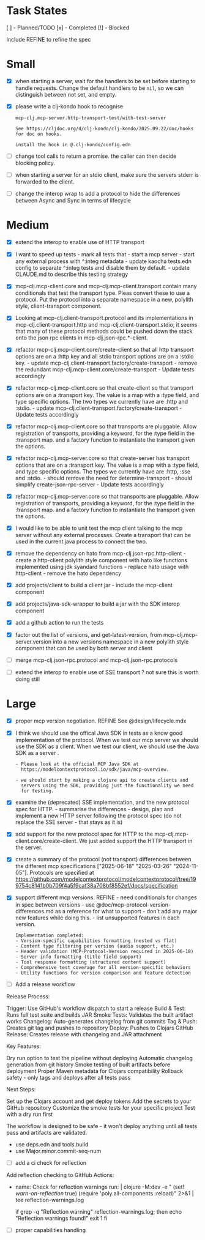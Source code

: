# Task States

[ ] - Planned/TODO
[x] - Completed
[!] - Blocked

Include REFINE to refine the spec

# Small

- [x] when starting a server, wait for the handlers to be set before
      starting to handle requests.  Change the default handlers to be
     `nil`, so we can distinguish between not set, and empty.

- [x] please write a clj-kondo hook to recognise

	  mcp-clj.mcp-server.http-transport-test/with-test-server

      See https://cljdoc.org/d/clj-kondo/clj-kondo/2025.09.22/doc/hooks
      for doc on hooks.

	  install the hook in @.clj-kondo/config.edn

- [ ] change tool calls to return a promise.  the caller can
      then decide blocking policy.

- [ ] when starting a server for an stdio client, make sure the servers stderr
      is forwarded to the client.

- [ ] change the interop wrap to add a protocol to hide the differences
      between Async and Sync in terms of lifecycle

# Medium

- [x] extend the interop to enable use of HTTP transport

- [x] I want to speed up tests
       - mark all tests that
           - start a mcp server
		   - start any external process
         with ^:integ metadata
	   - update kaocha tests.edn config to separate ^:integ tests and
         disable them by default.
       - update CLAUDE.md to describe this testing strategy

- [x] mcp-clj.mcp-client.core and mcp-clj.mcp-client.transport contain
      many conditionals that test the transport type. Pleas convert
      these to use a protocol. Put the protocol into a separate
      namespace in a new, polylith style, client-transport component.

- [x] Looking at mcp-clj.client-transport.protocol and its
      implementations in mcp-clj.client-transport.http and
      mcp-clj.client-transport.stdio, it seems that many of these
      protocol methods could be pushed down the stack onto the json rpc
      clients in mcp-clj.json-rpc.*-client.

- [x] refactor mcp-clj.mcp-client.core/create-client so that all http
      transport options are on a :http key and all stdio transport
      options are on a :stdio key.
	  - update mcp-clj.client-transport.factory/create-transport
	  - remove the redundant mcp-clj.mcp-client.core/create-transport
	  - Update tests accordingly

- [x] refactor mcp-clj.mcp-client.core so that create-client so that
      transport options are on a :transport key.  The value is a map
      with a :type field, and type specific options. The two types we
      currently have are :http and :stdio.
	  - update mcp-clj.client-transport.factory/create-transport
	  - Update tests accordingly

- [x] refactor mcp-clj.mcp-client.core so that transports are pluggable.
      Allow registration of transports, providing a keyword, for the
      :type field in the :transport map. and a factory function to
      instantiate the transport given the options.

- [x] refactor mcp-clj.mcp-server.core so that create-server has
      transport options that are on a :transport key.  The value is a map
      with a :type field, and type specific options. The types we
      currently have are :http, :sse and :stdio.
	  - should remove the need for determine-transport
	  - should simplify create-json-rpc-server
	  - Update tests accordingly

- [x] refactor mcp-clj.mcp-server.core so that transports are pluggable.
      Allow registration of transports, providing a keyword, for the
      :type field in the :transport map. and a factory function to
      instantiate the transport given the options.

- [x] I would like to be able to unit test the mcp client talking to
      the mcp server without any external processes.  Create a transport
	  that can be used in the current java process to connect the two.

- [x] remove the dependency on hato from mcp-clj.json-rpc.http-client
       - create a http-client polylith style component with hato like
         functions implemented using jdk syandard functions
	   - replace hato usage with http-client
	   - remove the hato dependency

- [x] add projects/client to build a client jar
        - include the mcp-client component

- [x] add projects/java-sdk-wrapper to build a jar with the SDK interop
      component

- [x] add a github action to run the tests

- [x] factor out the list of versions, and get-latest-version, from
      mcp-clj.mcp-server.version into a new versions namespace in a new
      polylith style component that can be used by both server and
      client

- [ ] merge mcp-clj.json-rpc.protocol and mcp-clj.json-rpc.protocols

- [ ] extend the interop to enable use of SSE transport ? not sure this
      is worth doing still

# Large

- [x] proper mcp version negotiation. REFINE
      See @design/lifecycle.mdx

- [X] I think we should use the offical Java SDK in tests as a know good
      implementation of the protocol.  When we test our mcp server we should
	  use the SDK as a client.  When we test our client, we should use the
	  Java SDK as a server   .

      - Please look at the official MCP Java SDK at
        https://modelcontextprotocol.io/sdk/java/mcp-overview.

      - we should start by making a clojure api to create clients and
        servers using the SDK, providing just the functionality we need
        for testing.

- [x] examine the (deprecated) SSE implementation, and the new protocol spec for HTTP.
       - summarise the differences
	   - design, plan and implement a new HTTP server following the
         protocol spec (do not replace the SSE server - that stays as it
         is)

- [x]  add support for the new protocol spec for HTTP to the
       mcp-clj.mcp-client.core/create-client.  We just added support the
       HTTP transport in the server.

- [x] create a summary of the protocol (not transport) differences
      between the different mcp specifications ["2025-06-18"
      "2025-03-26" "2024-11-05"].
	  Protocols are specified at
	  https://github.com/modelcontextprotocol/modelcontextprotocol/tree/199754c8141b0b709f4a5f9caf38a708bf8552ef/docs/specification

- [x] support different mcp versions. REFINE
      - need conditionals for changes in spec between versions
	  - use @doc/mcp-protocol-version-differences.md as a reference for what to support
	  - don't add any major new features while doing this.
	  - list unsupported features in each version.

	  Implementation completed:
	  - Version-specific capabilities formatting (nested vs flat)
	  - Content type filtering per version (audio support, etc.)
	  - Header validation (MCP-Protocol-Version required in 2025-06-18)
	  - Server info formatting (title field support)
	  - Tool response formatting (structured content support)
	  - Comprehensive test coverage for all version-specific behaviors
	  - Utility functions for version comparison and feature detection

- [ ] Add a release workflow

Release Process:

Trigger: Use GitHub's workflow dispatch to start a release
Build & Test: Runs full test suite and builds JAR
Smoke Tests: Validates the built artifact works
Changelog: Auto-generates changelog from git commits
Tag & Push: Creates git tag and pushes to repository
Deploy: Pushes to Clojars
GitHub Release: Creates release with changelog and JAR attachment

Key Features:

Dry run option to test the pipeline without deploying
Automatic changelog generation from git history
Smoke testing of built artifacts before deployment
Proper Maven metadata for Clojars compatibility
Rollback safety - only tags and deploys after all tests pass

Next Steps:

Set up the Clojars account and get deploy tokens
Add the secrets to your GitHub repository
Customize the smoke tests for your specific project
Test with a dry run first

The workflow is designed to be safe - it won't deploy anything until all
tests pass and artifacts are validated.

- use deps.edn and tools.build
- use Major.minor.commit-seq-num


- [ ] add a ci check for reflection

 Add reflection checking to GitHub Actions:
  - name: Check for reflection warnings
    run: |
      clojure -M:dev -e "
      (set! *warn-on-reflection* true)
      (require 'poly.all-components :reload)" 2>&1 |
      tee reflection-warnings.log

      if grep -q "Reflection warning" reflection-warnings.log; then
        echo "Reflection warnings found!"
        exit 1
      fi


- [ ] proper capabilities handling
